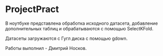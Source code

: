 # ProjectPract

В ноутбуке представлена обработка исходного датасета, добавление дополнительных таблиц и обрабатываются с помощью SelectKFold.

Датасеты загружаются с Гугл диска с помощью gdown.

Работы выполнил - Дмитрий Носков.
